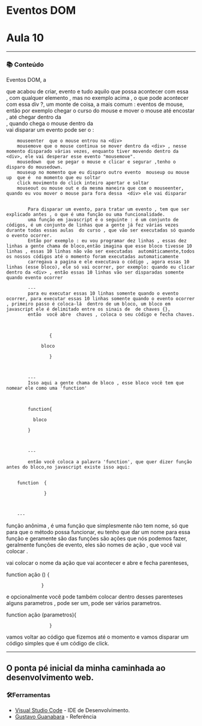 
<!-- ************************************* Baadges ********************************************* -->


<!-- ************************************* Título ********************************************* -->

<h1>Eventos DOM</h1>

<h1>Aula 10</h1>

<!-- ************************************* Sobre o projeto ********************************************* -->


---

<h3>📚 Conteúdo</h3>

Eventos DOM, a <div> que acabou de criar, evento e tudo aquilo que possa acontecer com essa <div>, com qualquer elemento , mas no exemplo acima , o que pode acontecer com essa div ?, um monte de coisa, a mais comum : 
    eventos de mouse, então por exemplo  chegar o curso do mouse e mover o mouse até encostar , até chegar dentro da <div>, quando chega o mouse dentro da <div> vai disparar um evento  pode ser o :

        mouseenter  que o mouse entrou na <div>
        mousemove que o mouse continua se mover dentro da <div> , nesse momento disparado várias vezes, enquanto tiver movendo dentro da <div>, ele vai desperar esse evento "mousemove".
        mousedown  que se pegar o mouse e clicar e segurar ,tenho o disparo do mousedown.
        mouseup no momento que eu disparo outro evento  mouseup ou mouse up  que é  no momento que eu soltar
        click movimento do click inteiro apertar e soltar 
        mouseout ou mouse out e da mesma maneira que com o mouseenter, quando eu vou mover o mouse para fora dessa  <div> ele vai disparar 
    
        
            Para disparar um evento, para tratar um evento , tem que ser explicado antes , o que é uma função ou uma funcionalidade.
            uma função em javascript é o seguinte : é um conjunto de códigos, é um conjunto de linhas que a gente já fez várias vezes durante todas essas aulas  do curso , que vão ser executadas só quando o evento ocorrer.
            Então por exemplo : eu vou programar dez linhas , essas dez linhas a gente chama de bloco,então imagina que esse bloco tivesse 10 linhas , essas 10 linhas não vão ser executadas  automáticamente,todos os nossos códigos até o momento foram executadas automaticamente 
            carregava a pagina e ele executava o código , agora essas 10 linhas (esse bloco), ele só vai ocorrer, por exemplo: quando eu clicar dentro da <div> , então essas 10 linhas vão ser disparadas somente quando evento ocorrer 

            ---
            para eu executar essas 10 linhas somente quando o evento ocorrer, para executar essas 10 linhas somente quando o evento ocorrer , primeiro passo é coloca-lá  dentro de um bloco, um bloco em javascript ele é delimitado entre os sinais de  de chaves {}, 
            então  você abre  chaves , coloca o seu código e fecha chaves.

            

                    {

                 bloco 

                    }



            ---
            Isso aqui a gente chama de bloco , esse bloco você tem que nomear ele como uma 'function'



            function{

              bloco 

            }



            ---

            então você coloca a palavra 'function', que quer dizer função  antes do bloco,no javascript existe isso aqui:


        function  {

                  }
        
        
        
        ---


função anônima , é uma função que simplesmente não tem nome, só que para que o método possa funcionar,
eu tenho que dar um nome para essa função  e geramente são das funções são ações que nós podemos fazer, geralmente  funções  de evento,
eles são  nomes de ação , que você vai colocar .

 vai colocar o nome da ação que vai acontecer  e abre e fecha parenteses, 
        
 
 function ação () {

                 }

              
e opcionalmente você pode também colocar dentro desses parenteses
 alguns parametros , pode ser um, pode ser vários parametros.
 

 function ação (parametros){

            
                    }


vamos  voltar ao código que fizemos  até o momento e vamos disparar um código simples que é um código de click.

---




## O ponta pé inicial da minha caminhada ao desenvolvimento web.



<h3>🛠Ferramentas</h3>

* [Visual Studio Code](https://code.visualstudio.com/) - IDE de Desenvolvimento. 
* [Gustavo Guanabara](https://www.youtube.com/channel/UCrWvhVmt0Qac3HgsjQK62FQ ) - Referência

